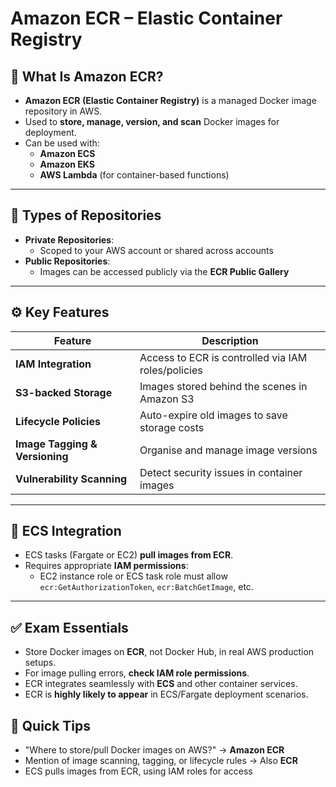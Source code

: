 # Amazon ECR – Elastic Container Registry

## 🐳 What Is Amazon ECR?

- **Amazon ECR (Elastic Container Registry)** is a managed Docker image repository in AWS.
- Used to **store, manage, version, and scan** Docker images for deployment.
- Can be used with:
  - **Amazon ECS**
  - **Amazon EKS**
  - **AWS Lambda** (for container-based functions)

---

## 🔐 Types of Repositories

- **Private Repositories**:
  - Scoped to your AWS account or shared across accounts
- **Public Repositories**:
  - Images can be accessed publicly via the **ECR Public Gallery**

---

## ⚙️ Key Features

| Feature                     | Description                                       |
|-----------------------------|---------------------------------------------------|
| **IAM Integration**         | Access to ECR is controlled via IAM roles/policies |
| **S3-backed Storage**       | Images stored behind the scenes in Amazon S3     |
| **Lifecycle Policies**      | Auto-expire old images to save storage costs     |
| **Image Tagging & Versioning** | Organise and manage image versions            |
| **Vulnerability Scanning**  | Detect security issues in container images       |

---

## 🔁 ECS Integration

- ECS tasks (Fargate or EC2) **pull images from ECR**.
- Requires appropriate **IAM permissions**:
  - EC2 instance role or ECS task role must allow `ecr:GetAuthorizationToken`, `ecr:BatchGetImage`, etc.

---

## ✅ Exam Essentials

- Store Docker images on **ECR**, not Docker Hub, in real AWS production setups.
- For image pulling errors, **check IAM role permissions**.
- ECR integrates seamlessly with **ECS** and other container services.
- ECR is **highly likely to appear** in ECS/Fargate deployment scenarios.

## 🎯 Quick Tips

- "Where to store/pull Docker images on AWS?" → **Amazon ECR**
- Mention of image scanning, tagging, or lifecycle rules → Also **ECR**
- ECS pulls images from ECR, using IAM roles for access
